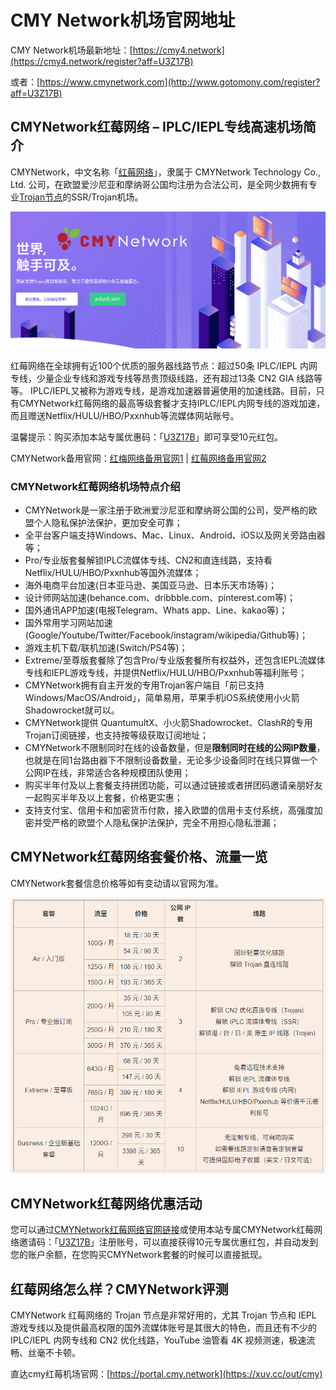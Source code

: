 # CMY Network机场官网地址

CMY Network机场最新地址：[https://cmy4.network](https://cmy4.network/register?aff=U3Z17B)

或者：[https://www.cmynetwork.com](http://www.gotomony.com/register?aff=U3Z17B)


## CMYNetwork红莓网络 – IPLC/IEPL专线高速机场简介

CMYNetwork，中文名称「[红莓网络](https://xuv.cc/out/cmy)」，隶属于 CMYNetwork Technology Co., Ltd. 公司，在欧盟爱沙尼亚和摩纳哥公国均注册为合法公司，是全网少数拥有专业[Trojan节点](https://aduck.win/tag/trojan%e8%8a%82%e7%82%b9%e6%9c%ba%e5%9c%ba/)的SSR/Trojan机场。

[![CMYNetwork红莓网络机场最新官网地址](cmy_network_uxtt_20240127_172450.png)](https://xuv.cc/out/cmy)

红莓网络在全球拥有近100个优质的服务器线路节点：超过50条 IPLC/IEPL 内网专线，少量企业专线和游戏专线等昂贵顶级线路，还有超过13条 CN2 GIA 线路等等。 IPLC/IEPL又被称为游戏专线，是游戏加速器普遍使用的加速线路。目前，只有CMYNetwork红莓网络的最高等级套餐才支持IPLC/IEPL内网专线的游戏加速，而且赠送Netflix/HULU/HBO/Pxxnhub等流媒体网站账号。

温馨提示：购买添加本站专属优惠码：「[U3Z17B](https://aduck.win/out/cmy "点击复制优惠码并直达下单")」即可享受10元红包。

CMYNetwork备用官网：[红梅网络备用官网1](https://www.cmynetwork.com/register?aff=U3Z17B) | [红莓网络备用官网2](https://portal.cmy.network/register?aff=U3Z17B)

### CMYNetwork红莓网络机场特点介绍

*   CMYNetwork是一家注册于欧洲爱沙尼亚和摩纳哥公国的公司，受严格的欧盟个人隐私保护法保护，更加安全可靠；
*   全平台客户端支持Windows、Mac、Linux、Android、iOS以及网关旁路由器等；
*   Pro/专业版套餐解锁IPLC流媒体专线、CN2和直连线路，支持看Netflix/HULU/HBO/Pxxnhub等国外流媒体；
*   海外电商平台加速(日本亚马逊、美国亚马逊、日本乐天市场等)；
*   设计师网站加速(behance.com、dribbble.com、pinterest.com等)；
*   国外通讯APP加速(电报Telegram、Whats app、Line、kakao等)；
*   国外常用学习网站加速(Google/Youtube/Twitter/Facebook/instagram/wikipedia/Github等)；
*   游戏主机下载/联机加速(Switch/PS4等)；
*   Extreme/至尊版套餐除了包含Pro/专业版套餐所有权益外，还包含IEPL流媒体专线和IEPL游戏专线，并提供Netflix/HULU/HBO/Pxxnhub等福利账号；
*   CMYNetwork拥有自主开发的专用Trojan客户端目「前已支持Windows/MacOS/Android」，简单易用，苹果手机iOS系统使用小火箭Shadowrocket就可以。
*   CMYNetwork提供 QuantumultX、小火箭Shadowrocket、ClashR的专用Trojan订阅链接，也支持按等级获取订阅地址；
*   CMYNetwork不限制同时在线的设备数量，但是**限制同时在线的公网IP数量**，也就是在同1台路由器下不限制设备数量，无论多少设备同时在线只算做一个公网IP在线，非常适合各种规模团队使用；
*   购买半年付及以上套餐支持拼团功能，可以通过链接或者拼团码邀请亲朋好友一起购买半年及以上套餐，价格更实惠；
*   支持支付宝、信用卡和加密货币付款，接入欧盟的信用卡支付系统，高强度加密并受严格的欧盟个人隐私保护法保护，完全不用担心隐私泄漏；

## CMYNetwork红莓网络套餐价格、流量一览

CMYNetwork套餐信息价格等如有变动请以官网为准。

[![CMYNetwork红莓网络套餐价格](cmy_uxtt_20240127_174008.png)](https://xuv.cc/out/cmy)

## CMYNetwork红莓网络优惠活动

您可以通过[CMYNetwork红莓网络官网链接](https://xuv.cc/out/cmy)或使用本站专属CMYNetwork红莓网络邀请码：「[U3Z17B](https://xuv.cc/out/cmy "点击复制优惠码并直达下单")」注册账号，可以直接获得10元专属优惠红包，并自动发到您的账户余额，在您购买CMYNetwork套餐的时候可以直接抵现。

## 红莓网络怎么样？CMYNetwork评测

CMYNetwork 红莓网络的 Trojan 节点是非常好用的，尤其 Trojan 节点和 IEPL 游戏专线以及提供最高权限的国外流媒体账号是其很大的特色，而且还有不少的 IPLC/IEPL 内网专线和 CN2 优化线路，YouTube 油管看 4K 视频测速，极速流畅、丝毫不卡顿。

直达cmy红莓机场官网：[https://portal.cmy.network](https://xuv.cc/out/cmy)
